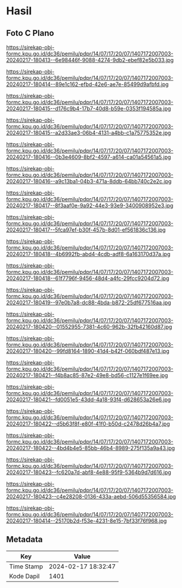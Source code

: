 # Hasil

## Foto C Plano

https://sirekap-obj-formc.kpu.go.id/dc36/pemilu/pdpr/14/07/17/20/07/1407172007003-20240217-180413--6e98446f-9088-4274-9db2-ebef82e5b033.jpg

https://sirekap-obj-formc.kpu.go.id/dc36/pemilu/pdpr/14/07/17/20/07/1407172007003-20240217-180414--89e1c162-efbd-42e6-ae7e-85499d9afbfd.jpg

https://sirekap-obj-formc.kpu.go.id/dc36/pemilu/pdpr/14/07/17/20/07/1407172007003-20240217-180415--d176c9b4-17b7-40d8-b59e-0353f194585a.jpg

https://sirekap-obj-formc.kpu.go.id/dc36/pemilu/pdpr/14/07/17/20/07/1407172007003-20240217-180415--a2d33ae3-06b4-4131-a4bb-c1a75775352e.jpg

https://sirekap-obj-formc.kpu.go.id/dc36/pemilu/pdpr/14/07/17/20/07/1407172007003-20240217-180416--0b3e4609-8bf2-4597-a614-ca01a54561a5.jpg

https://sirekap-obj-formc.kpu.go.id/dc36/pemilu/pdpr/14/07/17/20/07/1407172007003-20240217-180416--a9c13ba1-04b3-471a-8ddb-64bb740c2e2c.jpg

https://sirekap-obj-formc.kpu.go.id/dc36/pemilu/pdpr/14/07/17/20/07/1407172007003-20240217-180417--8f3aaf0e-9a92-44e3-93e9-3400908952e3.jpg

https://sirekap-obj-formc.kpu.go.id/dc36/pemilu/pdpr/14/07/17/20/07/1407172007003-20240217-180417--5fca97ef-b30f-457b-8d01-ef561836c136.jpg

https://sirekap-obj-formc.kpu.go.id/dc36/pemilu/pdpr/14/07/17/20/07/1407172007003-20240217-180418--4b6992fb-abd4-4cdb-adf8-6a163170d37a.jpg

https://sirekap-obj-formc.kpu.go.id/dc36/pemilu/pdpr/14/07/17/20/07/1407172007003-20240217-180418--61f7796f-9456-48d4-a4fc-29fcc9204d72.jpg

https://sirekap-obj-formc.kpu.go.id/dc36/pemilu/pdpr/14/07/17/20/07/1407172007003-20240217-180419--97e0b7a8-dc88-4bda-b872-25df677516aa.jpg

https://sirekap-obj-formc.kpu.go.id/dc36/pemilu/pdpr/14/07/17/20/07/1407172007003-20240217-180420--01552955-7381-4c60-962b-32fb42160d87.jpg

https://sirekap-obj-formc.kpu.go.id/dc36/pemilu/pdpr/14/07/17/20/07/1407172007003-20240217-180420--99fd8164-1890-41d4-b42f-060bdf487e13.jpg

https://sirekap-obj-formc.kpu.go.id/dc36/pemilu/pdpr/14/07/17/20/07/1407172007003-20240217-180421--f4b8ac85-87e2-49e8-bd56-c1127e1f69ee.jpg

https://sirekap-obj-formc.kpu.go.id/dc36/pemilu/pdpr/14/07/17/20/07/1407172007003-20240217-180421--fd0051e5-43dd-4a18-93f4-d628653a26e6.jpg

https://sirekap-obj-formc.kpu.go.id/dc36/pemilu/pdpr/14/07/17/20/07/1407172007003-20240217-180422--d5b63f8f-e80f-41f0-b50d-c2478d26b4a7.jpg

https://sirekap-obj-formc.kpu.go.id/dc36/pemilu/pdpr/14/07/17/20/07/1407172007003-20240217-180422--4bd4b4e5-85bb-46b4-8989-275f135a9a43.jpg

https://sirekap-obj-formc.kpu.go.id/dc36/pemilu/pdpr/14/07/17/20/07/1407172007003-20240217-180423--fc620a7d-abf8-4e88-95f9-5364b9d7d616.jpg

https://sirekap-obj-formc.kpu.go.id/dc36/pemilu/pdpr/14/07/17/20/07/1407172007003-20240217-180423--c4e28208-0136-433a-aebd-506d55356584.jpg

https://sirekap-obj-formc.kpu.go.id/dc36/pemilu/pdpr/14/07/17/20/07/1407172007003-20240217-180414--25170b2d-f53e-4231-8e15-7bf33f76f968.jpg


## Metadata

| Key        | Value               |
| ---------- | ------------------- |
| Time Stamp | 2024-02-17 18:32:47 |
| Kode Dapil | 1401                |



